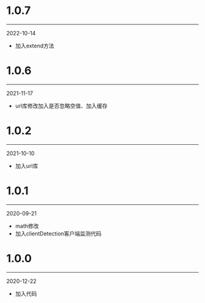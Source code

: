# 1.0.7

***

2022-10-14

* 加入extend方法

# 1.0.6

***

2021-11-17

* url库修改加入是否忽略空值、加入缓存

# 1.0.2

***

2021-10-10

* 加入url库

# 1.0.1

***

2020-09-21

* math修改
* 加入clientDetection客户端监测代码

# 1.0.0

***

2020-12-22

* 加入代码
